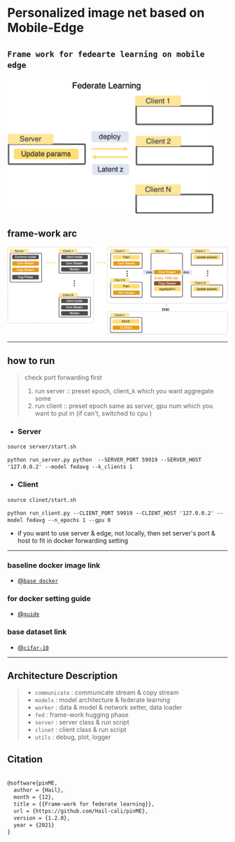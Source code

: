 # Personalized image net based on Mobile-Edge
## `Frame work for fedearte learning on mobile edge`
![frame-work_fed](utils/fed_ac_resized.png?raw=true 'federate_learning')

## frame-work arc
![frame-work](utils/arc.png?raw=true 'frame_work_low')

****

## how to run
> check port forwarding first
> 
> 1. run server :: preset epoch, client_k which you want aggregate some
> 2. run client :: preset epoch same as server, gpu num which you want to put in (if can't, switched to cpu )


- ### Server
```shell
source server/start.sh
```
```shell
python run_server.py python  --SERVER_PORT 59919 --SERVER_HOST '127.0.0.2' --model fedavg --k_clients 1
```


- ### Client
```shell
source clinet/start.sh
```
```shell
python run_client.py --CLIENT_PORT 59919 --CLIENT_HOST '127.0.0.2' --model fedavg --n_epochs 1 --gpu 0
```

- if you want to use server & edge, not locally, then set server's port & host to fit in docker forwarding setting

****
### baseline docker image link
- [@`base docker`](https://github.com/matthewfeickert/Docker-Python3-Ubuntu.git)
### for docker setting guide
- [@`guide`](docker_setting_guide.md)

### base dataset link
- [@`cifar-10`](https://www.cs.toronto.edu/~kriz/cifar.html)

****

## Architecture Description

> -  `communicate` :  communicate stream & copy stream
> -  `models` :  model architecture & federate learning
> -  `worker` :  data & model & network setter, data loader
> -  `fed` :  frame-work hugging phase 
> -  `server` :  server class & run script
> -  `clinet` :  client class & run script
> -  `utils` :  debug, plot, logger



## Citation

<pre><code>
@software{pinME,
  author = {Hail},
  month = {12},
  title = {{Frame-work for federate learning}},
  url = {https://github.com/Hail-cali/pinME},
  version = {1.2.0},
  year = {2021}
}
</code></pre>